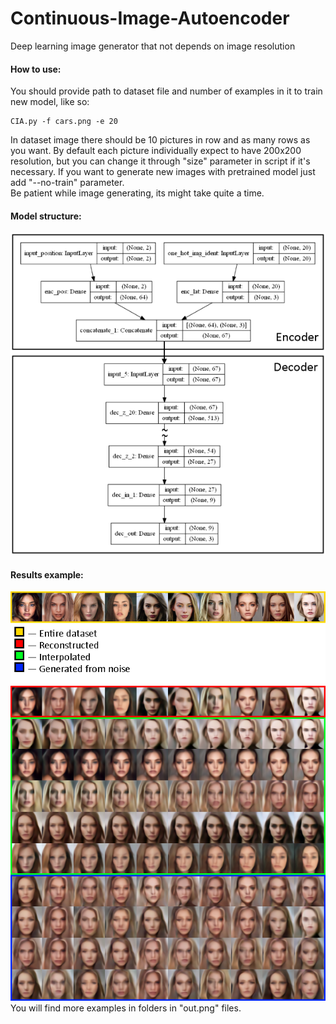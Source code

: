 # Continuous-Image-Autoencoder
Deep learning image generator that not depends on image resolution


#### How to use:  
You should provide path to dataset file and number of examples in it to train new model, like so:
```
CIA.py -f cars.png -e 20
```
In dataset image there should be 10 pictures in row and as many rows as you want. By default each picture individually expect to have 200x200 resolution, but you can change it through "size" parameter in script if it's necessary.
If you want to generate new images with pretrained model just add "--no-train" parameter.  
Be patient while image generating, its might take quite a time.

#### Model structure:  
![model_structure](model_structure.png)  

#### Results example:
![exmpls_faces](exmpls_faces.png)
You will find more examples in folders in "out.png" files.

